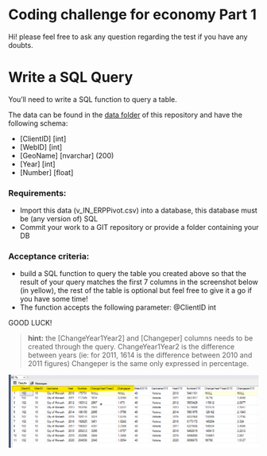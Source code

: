 # Coding challenge for economy Part 1

Hi! please feel free to ask any question regarding the test if you have any doubts.

# Write a SQL Query

You’ll need to write a SQL function to query a table.

The data can be found in the [data folder](https://github.com/dotidconsulting/coding-challenge-economy/tree/main/part%201/data) of this repository and have the following schema:

- [ClientID] [int] 
- [WebID] [int] 
- [GeoName] [nvarchar] (200) 
- [Year] [int] 
- [Number] [float] 

### Requirements:
-	Import this data (v_IN_ERPPivot.csv) into a database, this database must be (any version of) SQL 
-	Commit your work to a GIT repository or provide a folder containing your DB

### Acceptance criteria:
-	build a SQL function to query the table you created above so that the result of your query matches the first 7 columns in the screenshot below (in yellow), the rest of the table is optional but feel free to give it a go if you have some time!
-	The function accepts the following parameter: @ClientID int

GOOD LUCK!

> **hint:** the [ChangeYear1Year2] and [Changeper] columns needs to be created through the query. ChangeYear1Year2 is the difference between years (ie: for 2011, 1614 is the difference between 2010 and 2011 figures) Changeper is the same only expressed in percentage.

![image info](./result.png)
